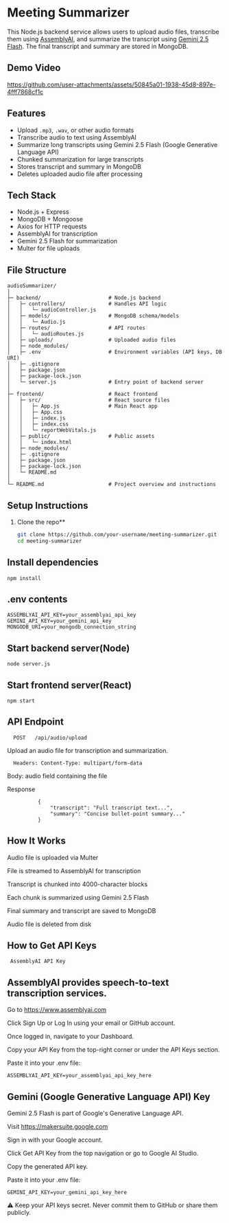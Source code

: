 # Meeting Summarizer

This Node.js backend service allows users to upload audio files, transcribe them using [AssemblyAI](https://www.assemblyai.com/), and summarize the transcript using [Gemini 2.5 Flash](https://ai.google.dev/). The final transcript and summary are stored in MongoDB.

## Demo Video
https://github.com/user-attachments/assets/50845a01-1938-45d8-897e-4fff7868cf1c

## Features

- Upload `.mp3`, `.wav`, or other audio formats
- Transcribe audio to text using AssemblyAI
- Summarize long transcripts using Gemini 2.5 Flash (Google Generative Language API)
- Chunked summarization for large transcripts
- Stores transcript and summary in MongoDB
- Deletes uploaded audio file after processing

## Tech Stack

- Node.js + Express
- MongoDB + Mongoose
- Axios for HTTP requests
- AssemblyAI for transcription
- Gemini 2.5 Flash for summarization
- Multer for file uploads

## File Structure

    audioSummarizer/
    │
    ├─ backend/                      # Node.js backend
    │   ├─ controllers/              # Handles API logic
    │   │   └─ audioController.js
    │   ├─ models/                   # MongoDB schema/models
    │   │   └─ Audio.js
    │   ├─ routes/                   # API routes
    │   │   └─ audioRoutes.js
    │   ├─ uploads/                  # Uploaded audio files
    │   ├─ node_modules/             
    │   ├─ .env                      # Environment variables (API keys, DB URI)
    │   ├─ .gitignore
    │   ├─ package.json
    │   ├─ package-lock.json
    │   └─ server.js                 # Entry point of backend server
    │
    ├─ frontend/                     # React frontend
    │   ├─ src/                      # React source files
    │   │   ├─ App.js                # Main React app
    │   │   ├─ App.css
    │   │   ├─ index.js
    │   │   ├─ index.css
    │   │   └─ reportWebVitals.js
    │   ├─ public/                   # Public assets
    │   │   └─ index.html
    │   ├─ node_modules/
    │   ├─ .gitignore
    │   ├─ package.json
    │   ├─ package-lock.json
    │   └─ README.md
    │
    └─ README.md                     # Project overview and instructions



## Setup Instructions

1. Clone the repo**

   ```bash
   git clone https://github.com/your-username/meeting-summarizer.git
   cd meeting-summarizer


## Install dependencies
    npm install


## .env contents
    ASSEMBLYAI_API_KEY=your_assemblyai_api_key
    GEMINI_API_KEY=your_gemini_api_key
    MONGODB_URI=your_mongodb_connection_string


## Start backend server(Node)
    node server.js


## Start frontend server(React)
    npm start




## API Endpoint


      
      POST   /api/audio/upload
  
  Upload an audio file for transcription and summarization.

      Headers: Content-Type: multipart/form-data
  
  Body: audio field containing the file

  Response
              
              {
                  "transcript": "Full transcript text...",
                  "summary": "Concise bullet-point summary..."
              }



## How It Works

  Audio file is uploaded via Multer

  File is streamed to AssemblyAI for transcription

  Transcript is chunked into 4000-character blocks

  Each chunk is summarized using Gemini 2.5 Flash

  Final summary and transcript are saved to MongoDB

  Audio file is deleted from disk




## How to Get API Keys
  
  
	 AssemblyAI API Key
      
  ## AssemblyAI provides speech-to-text transcription services.
      
  Go to https://www.assemblyai.com

  Click Sign Up or Log In using your email or GitHub account.

  Once logged in, navigate to your Dashboard.

  Copy your API Key from the top-right corner or under the API Keys section.

  Paste it into your .env file:
  
    ASSEMBLYAI_API_KEY=your_assemblyai_api_key_here
    

  ## Gemini (Google Generative Language API) Key
   
   Gemini 2.5 Flash is part of Google's Generative Language API.

   Visit https://makersuite.google.com

   Sign in with your Google account.

   Click Get API Key from the top navigation or go to Google AI Studio.

   Copy the generated API key.

   Paste it into your .env file:

    GEMINI_API_KEY=your_gemini_api_key_here

    
⚠️ Keep your API keys secret. Never commit them to GitHub or share them publicly.




